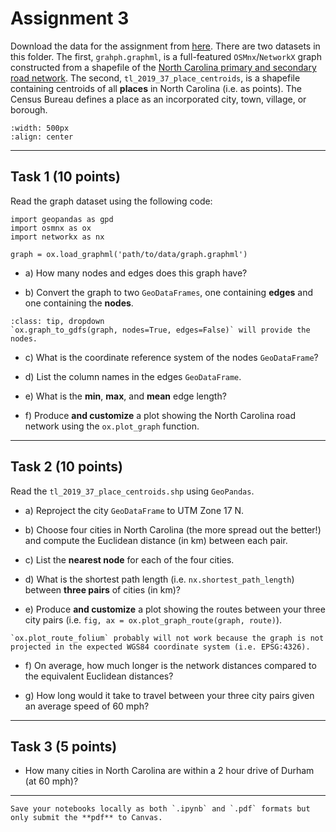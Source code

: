 # Assignment 3

Download the data for the assignment from [here](https://prodduke-my.sharepoint.com/:f:/g/personal/jr555_duke_edu/EoXdTF5NaLxCrYIWMAOpzDgBoKoJ2LQkcTa0mE841lyi5w?e=KuHIAJ). There are two datasets in this folder. The first, `grahph.graphml`, is a full-featured `OSMnx`/`NetworkX` graph constructed from a shapefile of the [North Carolina primary and secondary road network](https://catalog.data.gov/dataset/tiger-line-shapefile-2023-state-north-carolina-primary-and-secondary-roads). The second, `tl_2019_37_place_centroids`, is a shapefile containing centroids of all **places** in North Carolina (i.e. as points). The Census Bureau defines a place as an incorporated city, town, village, or borough. 

```{image} images/highway.jpg
:width: 500px
:align: center
```

*****************************

## Task 1 (10 points)

Read the graph dataset using the following code:

```
import geopandas as gpd
import osmnx as ox
import networkx as nx

graph = ox.load_graphml('path/to/data/graph.graphml')
```

* a) How many nodes and edges does this graph have?

* b) Convert the graph to two `GeoDataFrames`, one containing **edges** and one containing the **nodes**. 

```{admonition} Click to reveal hint
:class: tip, dropdown
`ox.graph_to_gdfs(graph, nodes=True, edges=False)` will provide the nodes.
```

* c) What is the coordinate reference system of the nodes `GeoDataFrame`?

* d) List the column names in the edges `GeoDataFrame`.

* e) What is the **min**, **max**, and **mean** edge length? 

* f) Produce **and customize** a plot showing the North Carolina road network using the `ox.plot_graph` function.

*****************************

## Task 2 (10 points)

Read the `tl_2019_37_place_centroids.shp` using `GeoPandas`.

* a) Reproject the city `GeoDataFrame` to UTM Zone 17 N.

* b) Choose four cities in North Carolina (the more spread out the better!) and compute the Euclidean distance (in km) between each pair.

* c) List the **nearest node** for each of the four cities.

* d) What is the shortest path length (i.e. `nx.shortest_path_length`) between **three pairs** of cities (in km)? 

* e) Produce **and customize** a plot showing the routes between your three city pairs (i.e. `fig, ax = ox.plot_graph_route(graph, route)`).

```{note}
`ox.plot_route_folium` probably will not work because the graph is not projected in the expected WGS84 coordinate system (i.e. EPSG:4326). 
```

* f) On average, how much longer is the network distances compared to the equivalent Euclidean distances? 

* g) How long would it take to travel between your three city pairs given an average speed of 60 mph?

*****************************

## Task 3 (5 points)

* How many cities in North Carolina are within a 2 hour drive of Durham (at 60 mph)?

*****************************

```{important}
Save your notebooks locally as both `.ipynb` and `.pdf` formats but only submit the **pdf** to Canvas.
```
















